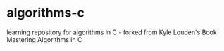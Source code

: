 # algorithms-c
learning repository for algorithms in C - forked from Kyle Louden's Book Mastering Algorithms in C
